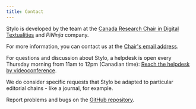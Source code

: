```yaml
---
title: Contact
---
```


Stylo is developed by the team at the [Canada Research Chair in Digital Textualities](https://ecrituresnumeriques.ca/en/Team) and *PiNinja* company.

For more information, you can contact us at the [Chair's email address](mailto:crc.ecrituresnumeriques@gmail.com).

For questions and discussion about Stylo, a helpdesk is open every Thursday morning from 11am to 12pm (Canadian time): <a class="btn btn-info" href="https://meet.jit.si/stylo" role="button">Reach the helpdesk
by videoconference</a>.

We do consider specific requests that Stylo be adapted to particular editorial chains - like a journal, for example.

Report problems and bugs on the [GitHub repository](https://github.com/EcrituresNumeriques/stylo/issues).
